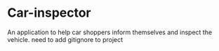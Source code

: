 # Car-inspector
An application to help car shoppers inform themselves and inspect the vehicle.
need to add gitignore to project